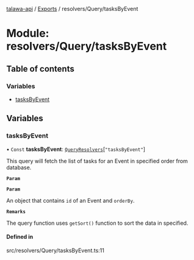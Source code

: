 [talawa-api](../README.md) / [Exports](../modules.md) / resolvers/Query/tasksByEvent

# Module: resolvers/Query/tasksByEvent

## Table of contents

### Variables

- [tasksByEvent](resolvers_Query_tasksByEvent.md#tasksbyevent)

## Variables

### tasksByEvent

• `Const` **tasksByEvent**: [`QueryResolvers`](types_generatedGraphQLTypes.md#queryresolvers)[``"tasksByEvent"``]

This query will fetch the list of tasks for an Event in specified order from database.

**`Param`**

**`Param`**

An object that contains `id` of an Event and `orderBy`.

**`Remarks`**

The query function uses `getSort()` function to sort the data in specified.

#### Defined in

src/resolvers/Query/tasksByEvent.ts:11
